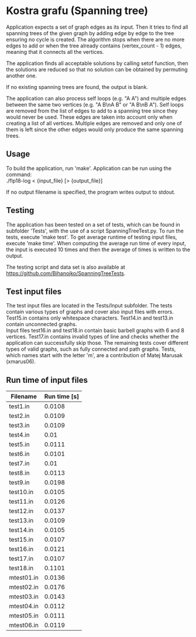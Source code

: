 # Kostra grafu (Spanning tree)

Application expects a set of graph edges as its input. Then it tries to find all 
spanning trees of the given graph by adding edge by edge to the tree ensuring no 
cycle is created. The algorithm stops when there are no more edges to add or when 
the tree already contains (vertex_count - 1) edges, meaning that it connects all the 
vertices.

The application finds all acceptable solutions by calling setof function, then 
the solutions are reduced so that no solution can be obtained by permuting another one. 

If no existing spanning trees are found, the output is blank.

The application can also process self loops (e.g. "A A") and multiple edges between the 
same two vertices (e.g. "A B\nA B" or "A B\nB A"). Self loops are removed from the list 
of edges to add to a spanning tree since they would never be used. These edges are taken 
into account only when creating a list of all vertices. Multiple edges are removed and 
only one of them is left since the other edges would only produce the same spanning trees.  

## Usage

To build the application, run 'make'. Application can be run using the command:  
    ./flp18-log < {input_file} [> {output_file}]

If no output filename is specified, the program writes output to stdout.

## Testing

The application has been tested on a set of tests, which can be found in subfolder 'Tests',
with the use of a script SpanningTreeTest.py. To run the tests, execute 'make test'. To get
average runtime of testing input files, execute 'make time'. When computing the average run time
of every input, the input is executed 10 times and then the average of times is written to the output.

The testing script and data set is also available at https://github.com/Bihanojko/SpanningTreeTests.

## Test input files
The test input files are located in the Tests/Input subfolder. The tests contain various types of graphs and 
cover also input files with errors.
Test15.in contains only whitespace characters. Test14.in and test13.in contain unconnected graphs.   
Input files test16.in and test18.in contain basic barbell graphs with 6 and 8 vertices. Test17.in contains 
invalid types of line and checks whether the application can successfully skip those. 
The remaining tests cover different types of valid graphs, such as fully connected and path graphs. 
Tests, which names start with the letter 'm', are a contribution of Matej Marusak (xmarus06).

## Run time of input files

| Filename      | Run time [s]  |
| ------------- | ------------- |
| test1.in      | 0.0108        |
| test2.in      | 0.0109        |
| test3.in      | 0.0109        |
| test4.in      | 0.01          |
| test5.in      | 0.0111        |
| test6.in      | 0.0101        |
| test7.in      | 0.01          |
| test8.in      | 0.0113        |
| test9.in      | 0.0198        |
| test10.in     | 0.0105        |
| test11.in     | 0.0126        |
| test12.in     | 0.0137        |
| test13.in     | 0.0109        |
| test14.in     | 0.0105        |
| test15.in     | 0.0107        |
| test16.in     | 0.0121        |
| test17.in     | 0.0107        |
| test18.in     | 0.1101        |
| mtest01.in    | 0.0136        |
| mtest02.in    | 0.0176        |
| mtest03.in    | 0.0143        |
| mtest04.in    | 0.0112        |
| mtest05.in    | 0.0111        |
| mtest06.in    | 0.0119        |
